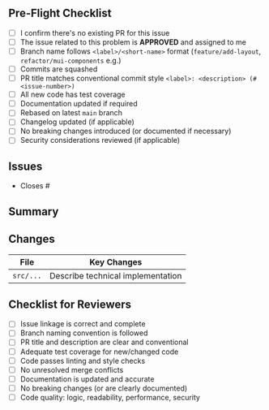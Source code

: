 ## Pre-Flight Checklist
- [ ] I confirm there's no existing PR for this issue
- [ ] The issue related to this problem is **APPROVED** and assigned to me
- [ ] Branch name follows `<label>/<short-name>` format (`feature/add-layout`, `refactor/mui-components` e.g.)
- [ ] Commits are squashed
- [ ] PR title matches conventional commit style `<label>: <description> (#<issue-number>)`
- [ ] All new code has test coverage
- [ ] Documentation updated if required
- [ ] Rebased on latest `main` branch
- [ ] Changelog updated (if applicable)
- [ ] No breaking changes introduced (or documented if necessary)
- [ ] Security considerations reviewed (if applicable)

## Issues
- Closes #<!-- Link to approved issue: # -->

## Summary
<!-- Describe what this PR does -->

## Changes
| File           | Key Changes                          |
|----------------|--------------------------------------|
| `src/...`      | Describe technical implementation    |

## Checklist for Reviewers
- [ ] Issue linkage is correct and complete
- [ ] Branch naming convention is followed
- [ ] PR title and description are clear and conventional
- [ ] Adequate test coverage for new/changed code
- [ ] Code passes linting and style checks
- [ ] No unresolved merge conflicts
- [ ] Documentation is updated and accurate
- [ ] No breaking changes (or are clearly documented)
- [ ] Code quality: logic, readability, performance, security
